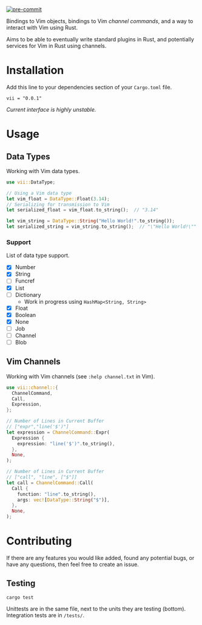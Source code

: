 [![pre-commit](https://img.shields.io/badge/pre--commit-enabled-brightgreen?logo=pre-commit&logoColor=white)](https://github.com/pre-commit/pre-commit)

Bindings to Vim objects, bindings to Vim _channel commands_, and a way to interact with Vim using Rust.

Aims to be able to eventually write standard plugins in Rust, and potentially services for Vim in Rust using channels.

# Installation

Add this line to your dependencies section of your `Cargo.toml` file.

`vii = "0.0.1"`

_Current interface is highly unstable._

# Usage

## Data Types

Working with Vim data types.

``` rust
use vii::DataType;

// Using a Vim data type
let vim_float = DataType::Float(3.14);
// Serializing for transmission to Vim
let serialized_float = vim_float.to_string();  // "3.14"

let vim_string = DataType::String("Hello World!".to_string());
let serialized_string = vim_string.to_string();  // "\"Hello World!\""
```

### Support

List of data type support.

- [x] Number
- [x] String
- [ ] Funcref
- [x] List
- [ ] Dictionary
    * Work in progress using `HashMap<String, String>`
- [x] Float
- [x] Boolean
- [x] None
- [ ] Job
- [ ] Channel
- [ ] Blob

## Vim Channels

Working with Vim channels (see `:help channel.txt` in Vim).

``` rust
use vii::channel::{
  ChannelCommand,
  Call,
  Expression,
};

// Number of Lines in Current Buffer
// ["expr","line('$')"]
let expression = ChannelCommand::Expr(
  Expression {
    expression: "line('$')".to_string(),
  },
  None,
);

// Number of Lines in Current Buffer
// ["call", "line", ["$"]]
let call = ChannelCommand::Call(
  Call {
    function: "line".to_string(),
    args: vec![DataType::String("$")],
  },
  None,
);
```

# Contributing

If there are any features you would like added, found any potential bugs, or have any questions, then feel free to create an issue.

## Testing

`cargo test`

Unittests are in the same file, next to the units they are testing (bottom). Integration tests are in `/tests/`.

